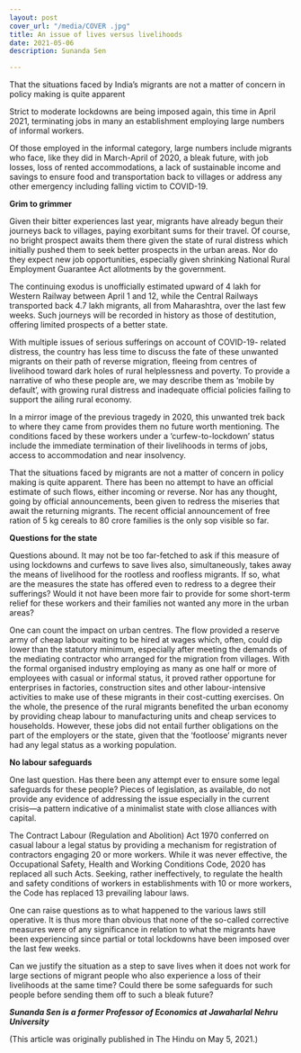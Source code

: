 ```yaml
---
layout: post
cover_url: "/media/COVER .jpg"
title: An issue of lives versus livelihoods
date: 2021-05-06
description: Sunanda Sen

---
```

That the situations faced by India’s migrants are not a matter of concern in policy making is quite apparent

Strict to moderate lockdowns are being imposed again, this time in April 2021, terminating jobs in many an establishment employing large numbers of informal workers.

Of those employed in the informal category, large numbers include migrants who face, like they did in March-April of 2020, a bleak future, with job losses, loss of rented accommodations, a lack of sustainable income and savings to ensure food and transportation back to villages or address any other emergency including falling victim to COVID-19.

**Grim to grimmer**

Given their bitter experiences last year, migrants have already begun their journeys back to villages, paying exorbitant sums for their travel. Of course, no bright prospect awaits them there given the state of rural distress which initially pushed them to seek better prospects in the urban areas. Nor do they expect new job opportunities, especially given shrinking National Rural Employment Guarantee Act allotments by the government.

The continuing exodus is unofficially estimated upward of 4 lakh for Western Railway between April 1 and 12, while the Central Railways transported back 4.7 lakh migrants, all from Maharashtra, over the last few weeks. Such journeys will be recorded in history as those of destitution, offering limited prospects of a better state.

With multiple issues of serious sufferings on account of COVID-19- related distress, the country has less time to discuss the fate of these unwanted migrants on their path of reverse migration, fleeing from centres of livelihood toward dark holes of rural helplessness and poverty. To provide a narrative of who these people are, we may describe them as ‘mobile by default’, with growing rural distress and inadequate official policies failing to support the ailing rural economy.

In a mirror image of the previous tragedy in 2020, this unwanted trek back to where they came from provides them no future worth mentioning. The conditions faced by these workers under a ‘curfew-to-lockdown’ status include the immediate termination of their livelihoods in terms of jobs, access to accommodation and near insolvency.

That the situations faced by migrants are not a matter of concern in policy making is quite apparent. There has been no attempt to have an official estimate of such flows, either incoming or reverse. Nor has any thought, going by official announcements, been given to redress the miseries that await the returning migrants. The recent official announcement of free ration of 5 kg cereals to 80 crore families is the only sop visible so far.

**Questions for the state**

Questions abound. It may not be too far-fetched to ask if this measure of using lockdowns and curfews to save lives also, simultaneously, takes away the means of livelihood for the rootless and roofless migrants. If so, what are the measures the state has offered even to redress to a degree their sufferings? Would it not have been more fair to provide for some short-term relief for these workers and their families not wanted any more in the urban areas?

One can count the impact on urban centres. The flow provided a reserve army of cheap labour waiting to be hired at wages which, often, could dip lower than the statutory minimum, especially after meeting the demands of the mediating contractor who arranged for the migration from villages. With the formal organised industry employing as many as one half or more of employees with casual or informal status, it proved rather opportune for enterprises in factories, construction sites and other labour-intensive activities to make use of these migrants in their cost-cutting exercises. On the whole, the presence of the rural migrants benefited the urban economy by providing cheap labour to manufacturing units and cheap services to households. However, these jobs did not entail further obligations on the part of the employers or the state, given that the ‘footloose’ migrants never had any legal status as a working population.

**No labour safeguards**

One last question. Has there been any attempt ever to ensure some legal safeguards for these people? Pieces of legislation, as available, do not provide any evidence of addressing the issue especially in the current crisis­—a pattern indicative of a minimalist state with close alliances with capital.

The Contract Labour (Regulation and Abolition) Act 1970 conferred on casual labour a legal status by providing a mechanism for registration of contractors engaging 20 or more workers. While it was never effective, the Occupational Safety, Health and Working Conditions Code, 2020 has replaced all such Acts. Seeking, rather ineffectively, to regulate the health and safety conditions of workers in establishments with 10 or more workers, the Code has replaced 13 prevailing labour laws.

One can raise questions as to what happened to the various laws still operative. It is thus more than obvious that none of the so-called corrective measures were of any significance in relation to what the migrants have been experiencing since partial or total lockdowns have been imposed over the last few weeks.

Can we justify the situation as a step to save lives when it does not work for large sections of migrant people who also experience a loss of their livelihoods at the same time? Could there be some safeguards for such people before sending them off to such a bleak future?

**_Sunanda Sen is a former Professor of Economics at Jawaharlal Nehru University_**

(This article was originally published in The Hindu on May 5, 2021.)